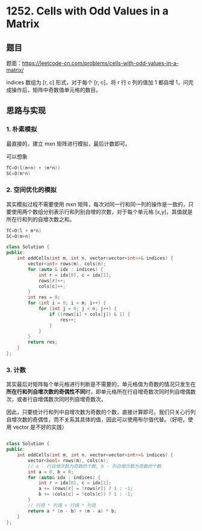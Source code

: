 # 1252. Cells with Odd Values in a Matrix

## 题目

题面：https://leetcode-cn.com/problems/cells-with-odd-values-in-a-matrix/

indices 数组为 [r, c] 形式，对于每个 [r, c]，将 r 行 c 列的值加 1 都自增 1，问完成操作后，矩阵中奇数值单元格的数目。

## 思路与实现

### 1. 朴素模拟

最直接的，建立 mxn 矩阵进行模拟，最后计数即可。

可以想象

``` c++
TC=O(l(m+n) + (m*n))
SC=O(m*n)
```

### 2. 空间优化的模拟

其实模拟过程不需要使用 mxn 矩阵，每次对同一行和同一列的操作是一致的，只要使用两个数组分别表示行和列别自增的次数，对于每个单元格 [x,y]，其值就是所在行和列的自增次数之和。

``` c++
TC=O(l + m*n)
SC=O(m+n)

class Solution {
public:
    int oddCells(int m, int n, vector<vector<int>>& indices) {
        vector<int> rows(m), cols(n);
        for (auto & idx : indices) {
            int r = idx[0], c = idx[1];
            rows[r]++;
            cols[c]++;
        }
        int res = 0;
        for (int i = 0; i < m; i++) {
            for (int j = 0; j < n; j++) {
                if ((rows[i] + cols[j]) & 1) {
                    res++;
                }
            }
        }
        return res;
    }
};
```

### 3. 计数

其实最后对矩阵每个单元格进行判断是不需要的，单元格值为奇数的情况只发生在**所在行和列自增次数的奇偶性不同**时，即单元格所在行自增奇数次同时列自增偶数次，或者行自增偶数次同时列自增奇数次。

因此，只要统计行和列中自增次数为奇数的个数，直接计算即可。我们只关心行列自增次数的奇偶性，而不关系其具体的值，因此可以使用布尔值代替。（好吧，使用 vector<bool> 是不好的实践）

``` c++

class Solution {
public:
    int oddCells(int m, int n, vector<vector<int>>& indices) {
        vector<bool> rows(m), cols(n);
        // a - 行自增次数为奇数的个数, b - 列自增次数为奇数的个数
        int a = 0, b = 0;
        for (auto& idx : indices) {
            int r = idx[0], c = idx[1];
            a += (rows[r] = !rows[r]) ? 1 : -1;
            b += (cols[c] = !cols[c]) ? 1 : -1;
        }
        // 行奇 * 列偶 + 行偶 * 列奇
        return a * (n - b) + (m - a) * b;
    }
};
```